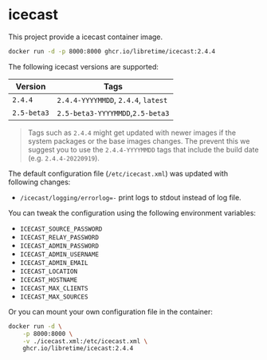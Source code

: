 # icecast

This project provide a icecast container image.

```bash
docker run -d -p 8000:8000 ghcr.io/libretime/icecast:2.4.4
```

The following icecast versions are supported:

| Version     | Tags                                |
| ----------- | ----------------------------------- |
| `2.4.4`     | `2.4.4-YYYYMMDD`, `2.4.4`, `latest` |
| `2.5-beta3` | `2.5-beta3-YYYYMMDD`,`2.5-beta3`    |

> Tags such as `2.4.4` might get updated with newer images if the system packages or the base images changes. The prevent this we suggest you to use the `2.4.4-YYYYMMDD` tags that include the build date (e.g. `2.4.4-20220919`).

The default configuration file (`/etc/icecast.xml`) was updated with following changes:

- `/icecast/logging/errorlog=-` print logs to stdout instead of log file.

You can tweak the configuration using the following environment variables:

- `ICECAST_SOURCE_PASSWORD`
- `ICECAST_RELAY_PASSWORD`
- `ICECAST_ADMIN_PASSWORD`
- `ICECAST_ADMIN_USERNAME`
- `ICECAST_ADMIN_EMAIL`
- `ICECAST_LOCATION`
- `ICECAST_HOSTNAME`
- `ICECAST_MAX_CLIENTS`
- `ICECAST_MAX_SOURCES`

Or you can mount your own configuration file in the container:

```bash
docker run -d \
    -p 8000:8000 \
    -v ./icecast.xml:/etc/icecast.xml \
    ghcr.io/libretime/icecast:2.4.4
```

